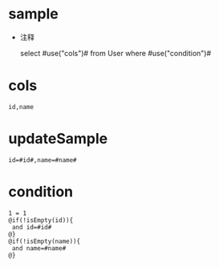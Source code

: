sample
===
* 注释

	select #use("cols")# from User  where  #use("condition")#

cols
===
	id,name

updateSample
===
	
	id=#id#,name=#name#

condition
===

	1 = 1  
	@if(!isEmpty(id)){
	 and id=#id#
	@}
	@if(!isEmpty(name)){
	 and name=#name#
	@}
	